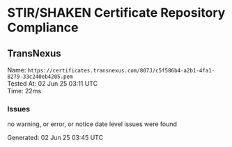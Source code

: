 # STIR/SHAKEN Certificate Repository Compliance

## TransNexus

Name: `https://certificates.transnexus.com/807J/c5f586b4-a2b1-4fa1-8279-33c240eb4205.pem`\
Tested At: 02 Jun 25 03:11 UTC\
Time: 22ms

### Issues

no warning, or error, or notice date level issues were found

Generated: 02 Jun 25 03:45 UTC